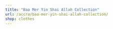 ```yaml
---
title: "Baa Mer Yin Shai Allah Collection"
url: /accra/baa-mer-yin-shai-allah-collection/
shop: clothes
---
```

